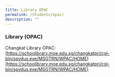 ```yaml
---
title: Library OPAC
permalink: /Students/opac/
description: ""
---
```

### Library (OPAC)

Changkat Library OPAC: <br>
[https://schoolibrary.moe.edu.sg/changkatpri/cgi-bin/spydus.exe/MSGTRN/WPAC/HOME](https://schoolibrary.moe.edu.sg/changkatpri/cgi-bin/spydus.exe/MSGTRN/WPAC/HOME)